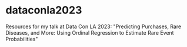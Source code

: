 # dataconla2023
Resources for my talk at Data Con LA 2023: "Predicting Purchases, Rare Diseases, and More: Using Ordinal Regression to Estimate Rare Event Probabilities"
